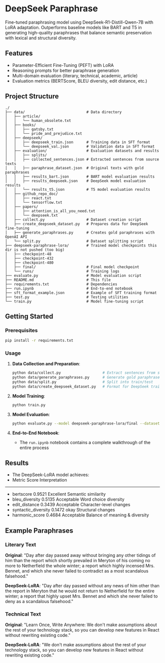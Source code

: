 # DeepSeek Paraphrase

Fine-tuned paraphrasing model using DeepSeek-R1-Distill-Qwen-7B with LoRA adaptation. Outperforms baseline models like BART and T5 in generating high-quality paraphrases that balance semantic preservation with lexical and structural diversity.

## Features

- Parameter-Efficient Fine-Tuning (PEFT) with LoRA
- Reasoning prompts for better paraphrase generation
- Multi-domain evaluation (literary, technical, academic, article)
- Evaluation metrics (BERTScore, BLEU diversity, edit distance, etc.)

## Project Structure

```
./
├── data/                            # Data directory
│   ├── article/
│   │   └── human_obsolete.txt
│   ├── books/
│   │   ├── gatsby.txt
│   │   └── pride_and_prejudice.txt
│   ├── deepseek/
│   │   ├── deepseek_train.json      # Training data in SFT format
│   │   └── deepseek_val.json        # Validation data in SFT format
│   ├── evaluation/                  # Evaluation datasets and results
│   │   ├── splits/
│   │   ├── collected_sentences.json # Extracted sentences from source texts
│   │   ├── paraphrase_dataset.json  # Original texts with gold paraphrases
│   │   ├── results_bart.json        # BART model evaluation results
│   │   ├── results_deepseek.json    # DeepSeek model evaluation results
│   │   └── results_t5.json          # T5 model evaluation results
│   ├── github_repo_doc/
│   │   ├── react.txt
│   │   └── tensorflow.txt
│   ├── papers/
│   │   ├── attention_is_all_you_need.txt
│   │   └── deepseek.txt
│   ├── collect.py                   # Dataset creation script
│   ├── create_deepseek_dataset.py   # Prepares data for DeepSeek fine-tuning
│   ├── generate_paraphrases.py      # Creates gold paraphrases with OpenAI API
│   └── split.py                     # Dataset splitting script
├── deepseek-paraphrase-lora/        # Trained model checkpoints this dir is not pushed (too big)
│   ├── checkpoint-48
│   ├── checkpoint-432
│   ├── checkpoint-480
│   ├── final/                       # Final model checkpoint
│   └── runs/                        # Training logs
├── evaluate.py                      # Model evaluation script
├── README.md                        # This file
├── requirements.txt                 # Dependencies
├── run.ipynb                        # End-to-end notebook
├── sft_format_example.json          # Example of SFT training format
├── test.py                          # Testing utilities
└── train.py                         # Model fine-tuning script
```

## Getting Started

### Prerequisites

```bash
pip install -r requirements.txt
```

### Usage

1. **Data Collection and Preparation**:
   ```bash
   python data/collect.py                   # Extract sentences from source texts
   python data/generate_paraphrases.py      # Generate gold paraphrases
   python data/split.py                     # Split into train/test
   python data/create_deepseek_dataset.py   # Format for DeepSeek training
   ```

2. **Model Training**:
   ```bash
   python train.py
   ```

3. **Model Evaluation**:
   ```bash
   python evaluate.py --model deepseek-paraphrase-lora/final --dataset data/evaluation/collected_sentences.json --output data/evaluation/results_deepseek.json
   ```

4. **End-to-End Notebook**:
   - The `run.ipynb` notebook contains a complete walkthrough of the entire process

## Results

- The DeepSeek-LoRA model achieves:
- Metric               Score      Interpretation
----------------------------------------------------------------------
- bertscore            0.9521     Excellent Semantic similarity
- bleu_diversity       0.5135     Acceptable Word choice diversity
- edit_distance        0.3439     Acceptable Character-level changes
- syntactic_diversity  0.1472     okay Structural changes
- harmonic_score       0.4684     Acceptable Balance of meaning & diversity

## Example Paraphrases

### Literary Text
**Original**: "Day after day passed away without bringing any other tidings of him than the report which shortly prevailed in Meryton of his coming no more to Netherfield the whole winter; a report which highly incensed Mrs. Bennet, and which she never failed to contradict as a most scandalous falsehood."

**DeepSeek-LoRA**: "Day after day passed without any news of him other than the report in Meryton that he would not return to Netherfield for the entire winter; a report that highly upset Mrs. Bennet and which she never failed to deny as a scandalous falsehood."

### Technical Text
**Original**: "Learn Once, Write Anywhere: We don't make assumptions about the rest of your technology stack, so you can develop new features in React without rewriting existing code."

**DeepSeek-LoRA**: "We don't make assumptions about the rest of your technology stack, so you can develop new features in React without rewriting existing code."